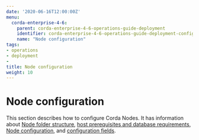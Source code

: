 ```yaml
---
date: '2020-06-16T12:00:00Z'
menu:
  corda-enterprise-4-6:
    parent: corda-enterprise-4-6-operations-guide-deployment
    identifier: corda-enterprise-4-6-operations-guide-deployment-configuration
    name: "Node configuration"
tags:
- operations
- deployment
-
title: Node configuration
weight: 10
---
```


# Node configuration

This section describes how to configure Corda Nodes. It has information about [Node folder structure](node-structure.md), [host prerequisites and database requirements](host-prereq.md), [Node configuration](corda-configuration-file.md), and [configuration fields](corda-configuration-fields.md).
